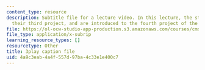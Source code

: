 ```yaml
---
content_type: resource
description: Subtitle file for a lecture video. In this lecture, the students present
  their third project, and are introduced to the fourth project of the class.
file: https://ol-ocw-studio-app-production.s3.amazonaws.com/courses/cms-611j-creating-video-games-fall-2014/4a9c3eab4a4f557d97ba4c33e1e400c7_9is-GrNpNvA.vtt
file_type: application/x-subrip
learning_resource_types: []
resourcetype: Other
title: 3play caption file
uid: 4a9c3eab-4a4f-557d-97ba-4c33e1e400c7
---
```

